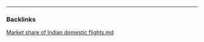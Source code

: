 

---
### Backlinks
[Market share of Indian domestic flights.md](../../All%20fin%20notes/Market%20share%20of%20Indian%20domestic%20flights.md)